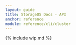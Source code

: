 ```yaml
---
layout: guide
title: StorageOS Docs - API
anchor: reference
module: reference/cli/cluster
---
```


{% include wip.md %}

